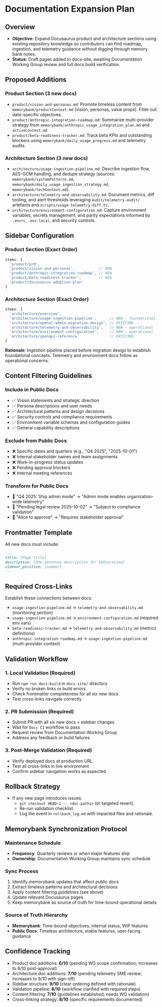 # Documentation Expansion Plan

## Overview
- **Objective:** Expand Docusaurus product and architecture sections using existing repository knowledge so contributors can find roadmap, ingestion, and telemetry guidance without digging through memory bank notes.
- **Status:** Draft pages added to docs-site; awaiting Documentation Working Group review and full docs build verification.

## Proposed Additions

### Product Section (3 new docs)
- `product/vision-and-personas.md`: Promote timeless content from `memorybank/productContext.md` (vision, personas, value props). Filter out date-specific objectives.
- `product/anthropic-integration-roadmap.md`: Summarize multi-provider strategy from `memorybank/anthropic_usage_integration_plan.md` and `activeContext.md`.
- `product/beta-readiness-tracker.md`: Track beta KPIs and outstanding blockers using `memorybank/daily_usage_progress.md` and telemetry audits.

### Architecture Section (3 new docs)
- `architecture/usage-ingestion-pipeline.md`: Describe ingestion flow, AES-GCM handling, and dedupe strategy (sources: `memorybank/systemPatterns.md`, `memorybank/daily_usage_ingestion_strategy.md`, `memorybank/techContext.md`).
- `architecture/telemetry-and-observability.md`: Document metrics, diff tooling, and alert thresholds leveraging `audit/telemetry-audit/` artefacts and `scripts/usage-telemetry-diff.ts`.
- `architecture/environment-configuration.md`: Capture environment variables, secrets management, and parity expectations informed by `.envrc`, `.env.local`, and security controls.

## Sidebar Configuration

### Product Section (Exact Order)
```typescript
items: [
  'product/prd',
  'product/vision-and-personas',           // NEW
  'product/anthropic-integration-roadmap', // NEW  
  'product/beta-readiness-tracker',        // NEW
  'product/docusaurus-adoption-plan'
]
```

### Architecture Section (Exact Order)
```typescript
items: [
  'architecture/overview',
  'architecture/usage-ingestion-pipeline',      // NEW - foundational
  'architecture/openai-admin-migration-design', // EXISTING
  'architecture/telemetry-and-observability',   // NEW - operational
  'architecture/environment-configuration',     // NEW - operational
  'architecture/openapi-reference'              // EXISTING
]
```

**Rationale**: Ingestion pipeline placed before migration design to establish foundational concepts. Telemetry and environment docs follow as operational concerns.

## Content Filtering Guidelines

### Include in Public Docs
- ✅ Vision statements and strategic direction
- ✅ Persona descriptions and user needs
- ✅ Architectural patterns and design decisions
- ✅ Security controls and compliance requirements
- ✅ Environment variable schemas and configuration guides
- ✅ General capability descriptions

### Exclude from Public Docs
- ❌ Specific dates and quarters (e.g., "Q4 2025", "2025-10-01")
- ❌ Internal stakeholder names and team assignments
- ❌ Work-in-progress status updates
- ❌ Pending approval blockers
- ❌ Internal meeting references

### Transform for Public Docs
- 🔄 "Q4 2025: Ship admin mode" → "Admin mode enables organization-wide telemetry"
- 🔄 "Pending legal review 2025-10-02" → "Subject to compliance validation"
- 🔄 "Alice to approve" → "Requires stakeholder approval"

## Frontmatter Template

All new docs must include:
```markdown
---
title: [Page Title]
description: [One-sentence description for SEO/preview]
sidebar_position: [number]
---
```

## Required Cross-Links

Establish these connections between docs:
- `usage-ingestion-pipeline.md` → `telemetry-and-observability.md` (monitoring section)
- `usage-ingestion-pipeline.md` → `environment-configuration.md` (required env vars)
- `beta-readiness-tracker.md` → `telemetry-and-observability.md` (metrics definitions)
- `anthropic-integration-roadmap.md` → `usage-ingestion-pipeline.md` (multi-provider context)

## Validation Workflow

### 1. Local Validation (Required)
- Run `npm run docs:build` in `docs-site/` directory
- Verify no broken links or build errors
- Check frontmatter completeness for all six new docs
- Test cross-links navigate correctly

### 2. PR Submission (Required)
- Submit PR with all six new docs + sidebar changes
- Wait for `Docs CI` workflow to pass
- Request review from Documentation Working Group
- Address any feedback or build failures

### 3. Post-Merge Validation (Required)
- Verify deployed docs at production URL
- Test all cross-links in live environment
- Confirm sidebar navigation works as expected

## Rollback Strategy
- If any new page introduces issues:
  - `git checkout HEAD~1 -- <doc-paths>` (or targeted revert).
  - Re-run validation checklist.
  - Log the event in `rollback_log.md` with impacted files and rationale.

## Memorybank Synchronization Protocol

### Maintenance Schedule
- **Frequency**: Quarterly reviews or when major features ship
- **Ownership**: Documentation Working Group maintains sync schedule

### Sync Process
1. Identify memorybank updates that affect public docs
2. Extract timeless patterns and architectural decisions
3. Apply content filtering guidelines (see above)
4. Update relevant Docusaurus pages
5. Keep memorybank as source of truth for time-bound operational details

### Source of Truth Hierarchy
- **Memorybank**: Time-bound objectives, internal status, WIP features
- **Public Docs**: Timeless architecture, stable features, user-facing guidance

## Confidence Tracking
- Product doc additions: **6/10** (pending WG scope confirmation; increases to 8/10 post-approval)
- Architecture doc additions: **7/10** (pending telemetry SME review; increases to 9/10 with sign-off)
- Sidebar structure: **9/10** (clear ordering defined with rationale)
- Validation pipeline: **8/10** (workflow clarified with required steps)
- Content filtering: **7/10** (guidelines established; needs WG validation)
- Cross-linking strategy: **8/10** (specific requirements documented)
